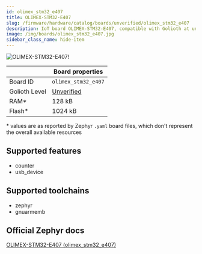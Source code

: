 ```yaml
---
id: olimex_stm32_e407
title: OLIMEX-STM32-E407
slug: /firmware/hardware/catalog/boards/unverified/olimex_stm32_e407
description: IoT board OLIMEX-STM32-E407, compatible with Golioth at unverified level.
image: /img/boards/olimex_stm32_e407.jpg
sidebar_class_name: hide-item
---
```


[//]: # (This is an auto-generated file, do not edit! Changes to it will be lost upon re-generation)

![OLIMEX-STM32-E407!](/img/boards/olimex_stm32_e407.jpg "OLIMEX-STM32-E407")

|                | Board properties     |
| -------------  | -------------------- |
| Board ID       | `olimex_stm32_e407` |
| Golioth Level  | [Unverified](/firmware/hardware#unverified-boards) |
| RAM*           | 128 kB |
| Flash*         | 1024 kB |

\* values are as reported by Zephyr `.yaml` board files, which don't represent the overall available resources



## Supported features

* counter
* usb_device

## Supported toolchains

* zephyr
* gnuarmemb

## Official Zephyr docs

[OLIMEX-STM32-E407 (olimex_stm32_e407)](https://docs.zephyrproject.org/latest/boards/olimex/stm32_e407/doc/index.html)
